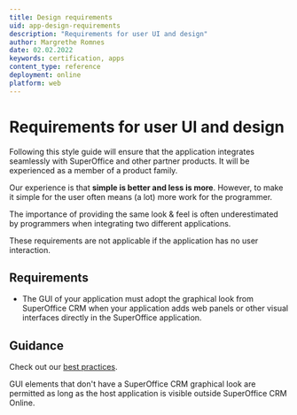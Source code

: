 ```yaml
---
title: Design requirements
uid: app-design-requirements
description: "Requirements for user UI and design"
author: Margrethe Romnes
date: 02.02.2022
keywords: certification, apps
content_type: reference
deployment: online
platform: web
---
```


# Requirements for user UI and design

Following this style guide will ensure that the application integrates seamlessly with SuperOffice and other partner products. It will be experienced as a member of a product family.

Our experience is that **simple is better and less is more**. However, to make it simple for the user often means (a lot) more work for the programmer.

The importance of providing the same look & feel is often underestimated by programmers when integrating two different applications.

These requirements are not applicable if the application has no user interaction.

## Requirements

* The GUI of your application must adopt the graphical look from SuperOffice CRM when your application adds web panels or other visual interfaces directly in the SuperOffice application.

## Guidance

Check out our [best practices][1].

GUI elements that don't have a SuperOffice CRM graphical look are permitted as long as the host application is visible outside SuperOffice CRM Online.

<!-- Referenced links -->
[1]: ../../best-practices/index.md
